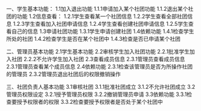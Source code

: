 一、学生基本功能：
    1.1加入退出功能
        1.1.1申请加入某个社团功能
        1.1.2退出某个社团的功能
    1.2信息查看：
        1.2.1学生查看某一个社团信息
        1.2.2学生查看全部社团信息
        1.2.3学生查看加入社团申请信息
        1.2.4学生查看创建社团申请信息
        1.2.5学生查看自己的信息
    1.3申请社团功能
        1.3.1学生申请创建社团
    1.4依赖功能
        1.4.1检查学生所处的社团
        1.4.2检查学生是否在某个社团中
        1.4.3检查是否已申请某个社团


二、管理员基本功能
    2.1学生基本功能
    2.2审核学生加入社团功能
        2.2.1批准学生加入社团
        2.2.2不允许学生加入社团
    2.3查看成员信息
        2.3.1管理员查看成员信息
        2.3.1管理员查看某个成员信息
    2.4依赖功能
        2.3.1检查该管理员是否为所操作社团的管理员
        2.3.2管理员退出社团后的权限撤销操作


三、社团负责人基本功能
    3.1审核社团
        3.1.1批准社团成立
        3.1.2不允许社团成立
    3.2管理员权限设定
        3.2.1授予管理员权限
        3.2.2撤销管理员申请
    3.3依赖功能
        3.3.1检查要授予权限者的权限
        3.3.2检查要授予权限者是否处于某个社团中
        



